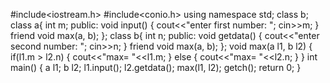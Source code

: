 #include<iostream.h>
#include<conio.h>
using namespace std;
class b; class a{
int m;
public:
void input() {
cout<<"enter first number: ";
cin>>m;
}
friend void max(a, b);
};
class b{
int n;
public:
void getdata() {
cout<<"enter second number: ";
cin>>n;
}
friend void max(a, b);
};
void max(a l1, b l2) {
if(l1.m > l2.n) {
cout<<"max= "<<l1.m;
}
else {
cout<<"max= "<<l2.n;
}
}
int main() {
a l1; b l2;
l1.input();
l2.getdata();
max(l1, l2);
getch();
return 0;
}
